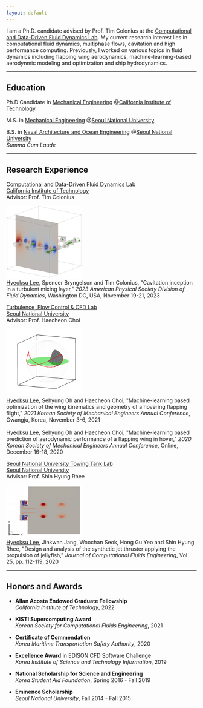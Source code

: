 ```yaml
---
layout: default
---
```


I am a Ph.D. candidate advised by Prof. Tim Colonius at the [Computational and Data-Driven Fluid Dynamics Lab](https://colonius.caltech.edu). My current research interest lies in computational fluid dynamics, multiphase flows, cavitation and high performance computing. Previously, I worked on various topics in fluid dynamics including flapping wing aerodynamics, machine-learning-based aerodynmic modeling and optimization and ship hydrodynamics.

* * *

## Education

Ph.D Candidate in [Mechanical Engineering](https://mce.caltech.edu) @[California Institute of Technology](https://www.caltech.edu) 

M.S. in [Mechanical Engineering](https://me.snu.ac.kr) @[Seoul National University](https://www.snu.ac.kr)

B.S. in [Naval Architecture and Ocean Engineering](https://naoe.snu.ac.kr) @[Seoul National University](https://www.snu.ac.kr)<br>
_Summa Cum Laude_

* * *

## Research Experience

[Computational and Data-Driven Fluid Dynamics Lab](https://colonius.caltech.edu) <br>
[California Institute of Technology](https://www.caltech.edu)<br>
Advisor: Prof. Tim Colonius <br>
<div class="container">
    <div class="first-column">
        <img src="assets/img/cavitation.png" alt="cavitation" style="width:200px;height:auto;" />
    </div>
    <div class="second-column">
        <u>Hyeoksu Lee</u>, Spencer Bryngelson and Tim Colonius, "Cavitation inception in a turbulent mixing layer," <em>2023 American Physical Society Division of Fluid Dynamics</em>, Washington DC, USA, November 19-21, 2023
    </div>
</div>

[Turbulence, Flow Control & CFD Lab](https://tfc.snu.ac.kr)<br>
[Seoul National University](https://www.snu.ac.kr)<br>
Advisor: Prof. Haecheon Choi<br>
<div class="container">
    <div class="first-column">
        <img src="assets/img/flapping.gif" alt="flapping" style="width:200px;height:auto;" />
    </div>
    <div class="second-column">
        <u>Hyeoksu Lee</u>, Sehyung Oh and Haecheon Choi, "Machine-learning based optimization of the wing kinematics and geometry of a hovering flapping flight," <em>2021 Korean Society of Mechanical Engineers Annual Conference</em>, Gwangju, Korea, November 3-6, 2021<br><br>
        <u>Hyeoksu Lee</u>, Sehyung Oh and Haecheon Choi, "Machine-learning based prediction of aerodynamic performance of a flapping wing in hover," <em>2020 Korean Society of Mechanical Engineers Annual Conference</em>, Online, December 16-18, 2020
    </div>
</div>

[Seoul National University Towing Tank Lab](https://snutt.snu.ac.kr)<br>
[Seoul National University](https://www.snu.ac.kr)<br>
Advisor: Prof. Shin Hyung Rhee<br>
<div class="container">
    <div class="first-column">
        <img src="assets/img/synthetic_jet.png" alt="synthetic jet" style="width:200px;height:auto;" />
    </div>
    <div class="second-column">
        <u>Hyeoksu Lee</u>, Jinkwan Jang, Woochan Seok, Hong Gu Yeo and Shin Hyung Rhee, "Design and analysis of the synthetic jet thruster applying the propulsion of jellyfish," <em>Journal of Computational Fluids Engineering</em>, Vol. 25, pp. 112-119, 2020
    </div>
</div>

* * *

## Honors and Awards

* **Allan Acosta Endowed Graduate Fellowship**<br>
_California Institute of Technology_, 2022

* **KISTI Supercomputing Award**<br>
_Korean Society for Computational Fluids Engineering_, 2021

* **Certificate of Commendation**<br>
_Korea Maritime Transportation Safety Authority_, 2020

* **Excellence Award** in EDISON CFD Software Challenge<br>
_Korea Institute of Science and Technology Information_, 2019

* **National Scholarship for Science and Engineering**<br>
_Korea Student Aid Foundation_, Spring 2016 - Fall 2019

* **Eminence Scholarship**<br>
_Seoul National University_, Fall 2014 - Fall 2015